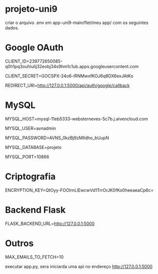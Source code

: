 # projeto-uni9

criar o arquivo .env em app-uni9-main/flet/meu app/ com os seguintes dados.

# Google OAuth
CLIENT_ID=239772650085-q0h1pq3ouhlulij32eobj34s9hm1c1ub.apps.googleusercontent.com

CLIENT_SECRET=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

REDIRECT_URI=http://127.0.0.1:5000/api/auth/google/callback

# MySQL
MYSQL_HOST=mysql-11eb5333-websterneves-5c7b.j.aivencloud.com

MYSQL_USER=avnadmin

MYSQL_PASSWORD=AVNS_0kzBj9zMIldho_bUupN

MYSQL_DATABASE=projeto

MYSQL_PORT=10866

# Criptografia
ENCRYPTION_KEY=QtOyy-FOOlrnLlEwcwVd1TrrOrJK0fKo0heeaeaCp6c=

# Backend Flask
FLASK_BACKEND_URL=http://127.0.0.1:5000

# Outros
MAX_EMAILS_TO_FETCH=10

executar app.py, sera iniciarda uma api no endereço http://127.0.0.1:5000
